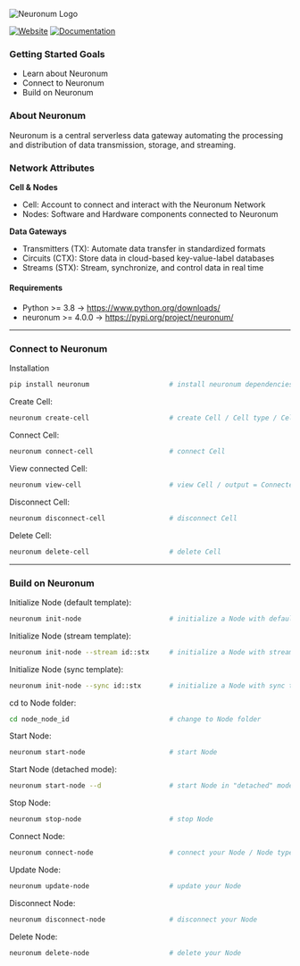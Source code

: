 ![Neuronum Logo](https://neuronum.net/static/logo_pip.png "Neuronum")

[![Website](https://img.shields.io/badge/Website-Neuronum-blue)](https://neuronum.net) [![Documentation](https://img.shields.io/badge/Docs-Read%20now-green)](https://github.com/neuronumcybernetics/neuronum)


### **Getting Started Goals**
- Learn about Neuronum
- Connect to Neuronum
- Build on Neuronum


### **About Neuronum**
Neuronum is a central serverless data gateway automating the processing and distribution of data transmission, storage, and streaming.


### **Network Attributes**
**Cell & Nodes**
- Cell: Account to connect and interact with the Neuronum Network
- Nodes: Software and Hardware components connected to Neuronum

**Data Gateways**
- Transmitters (TX): Automate data transfer in standardized formats
- Circuits (CTX): Store data in cloud-based key-value-label databases
- Streams (STX): Stream, synchronize, and control data in real time


#### Requirements
- Python >= 3.8 -> https://www.python.org/downloads/
- neuronum >= 4.0.0 -> https://pypi.org/project/neuronum/


------------------


### **Connect to Neuronum**
Installation
```sh
pip install neuronum                    # install neuronum dependencies
```

Create Cell:
```sh
neuronum create-cell                    # create Cell / Cell type / Cell network 
```

Connect Cell:
```sh
neuronum connect-cell                   # connect Cell
```

View connected Cell:
```sh
neuronum view-cell                      # view Cell / output = Connected Cell: 'your_cell'"
```

Disconnect Cell:
```sh
neuronum disconnect-cell                # disconnect Cell
```

Delete Cell:
```sh
neuronum delete-cell                    # delete Cell
```


------------------



### **Build on Neuronum**
Initialize Node (default template):
```sh
neuronum init-node                      # initialize a Node with default template
```

Initialize Node (stream template):
```sh
neuronum init-node --stream id::stx     # initialize a Node with stream template
```

Initialize Node (sync template):
```sh
neuronum init-node --sync id::stx       # initialize a Node with sync template
```

cd to Node folder:
```sh
cd node_node_id                         # change to Node folder
```

Start Node:
```sh
neuronum start-node                     # start Node
```

Start Node (detached mode):
```sh
neuronum start-node --d                 # start Node in "detached" mode
```

Stop Node:
```sh
neuronum stop-node                      # stop Node
```

Connect Node:
```sh
neuronum connect-node                   # connect your Node / Node type / Node description
```

Update Node:
```sh
neuronum update-node                    # update your Node
```

Disconnect Node:
```sh
neuronum disconnect-node                # disconnect your Node
```

Delete Node:
```sh
neuronum delete-node                    # delete your Node
```

